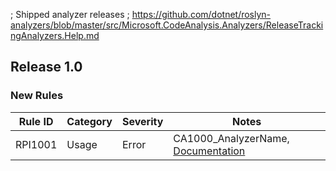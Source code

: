 ﻿; Shipped analyzer releases
; https://github.com/dotnet/roslyn-analyzers/blob/master/src/Microsoft.CodeAnalysis.Analyzers/ReleaseTrackingAnalyzers.Help.md

## Release 1.0

### New Rules
Rule ID | Category | Severity | Notes
--------|----------|----------|--------------------
RPI1001 |  Usage   |  Error   | CA1000_AnalyzerName, [Documentation](CA1000_Documentation_Link)

